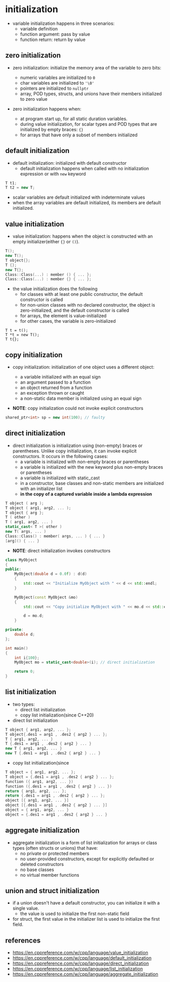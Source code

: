 # initialization
* variable initialization happens in three scenarios:
    * variable definition
    * function argument: pass by value
    * function return: return by value


## zero initialization
* zero initialization: initialize the memory area of the variable to zero bits:
    * numeric variables are initialized to `0`
    * char variables are initialized to `'\0'`
    * pointers are initialized to `nullptr`
    * array, POD types, structs, and unions have their members initialized to zero value

* zero initialization happens when:
    * at program start up, for all static duration variables.
    * during value initialization, for scalar types and POD types that are initialized by empty braces: `{}`
    * for arrays that have only a subset of members initialized


## default initialization
* default initialization: initialized with default constructor
    * default initialization happens when called with no initialization expression or with `new` keyword

```cpp
T t1;
T t2 = new T;
```

* scalar variables are default initialized with indeterminate values
* when the array variables are default initialized, its members are default initialized.

## value initialization
* value initialization: happens when the object is constructed with an empty initializer(either `{}` or `()`).

```cpp
T();
new T();
T object{};
T {};
new T{};
Class::Class(...) : member () { ... };
Class::Class(...) : member {} { ... };
```


* the value initialization does the following
    * for classes with at least one public constructor, the default constructor is called
    * for non-union classes with no declared constructor, the object is zero-initialized, and the default constructor is called
    * for arrays, the element is value-initialized
    * for other cases, the variable is zero-initialized

```
T t = t();
T *t = new T();
T t{};
```

## copy initialization
* copy initialization: initialization of one object uses a different object:
    * a variable initialized with an equal sign
    * an argument passed to a function
    * an object returned from a function
    * an exception thrown or caught
    * a non-static data member is initialized using an equal sign

* **NOTE**: copy initialization could not invoke explicit constructors
```cpp
shared_ptr<int> sp = new int(100); // faulty
```

## direct initialization
* direct initialization is initialization using (non-empty) braces or parentheses. Unlike copy initialization, it can invoke explicit constructors. It occurs in the following cases:
    * a variable is initialized with non-empty braces or parentheses
    * a variable is initialized with the new keyword plus non-empty braces or parentheses
    * a variable is initialized with static_cast
    * in a constructor, base classes and non-static members are initialized with an initializer list
    * **in the copy of a captured variable inside a lambda expression**

```cpp
T object ( arg );
T object ( arg1, arg2, ... );
T object { arg };
T ( other )
T ( arg1, arg2, ... )
static_cast< T >( other )
new T( args, ... )
Class::Class() : member( args, ... ) { ... }
[arg]() { ... }
```


* **NOTE**: direct initialization invokes constructors
```cpp
class MyObject
{
public:
    MyObject(double d = 0.0f) : d(d)
    {
        std::cout << "Initialize MyObject with " << d << std::endl;
    }

    MyObject(const MyObject &mo)
    {
        std::cout << "Copy initialize MyObject with " << mo.d << std::endl;

        d = mo.d;
    }

private:
    double d;
};

int main()
{
    int i{100};
    MyObject mo = static_cast<double>(i); // direct initialization

    return 0;
}
```

## list initialization
* two types:
    * direct list initialization
    * copy list initialization(since C++20)
* direct list initialization
```cpp
T object { arg1, arg2, ... };
T object{.des1 = arg1 , .des2 { arg2 } ... };
T { arg1, arg2, ... }
T {.des1 = arg1 , .des2 { arg2 } ... }
new T { arg1, arg2, ... }
new T {.des1 = arg1 , .des2 { arg2 } ... }
```
* copy list initialization(since 
```cpp
T object = { arg1, arg2, ... };
T object = {.des1 = arg1 , .des2 { arg2 } ... };
function ({ arg1, arg2, ... })
function ({.des1 = arg1 , .des2 { arg2 } ... })
return { arg1, arg2, ... };
return {.des1 = arg1 , .des2 { arg2 } ... };
object [{ arg1, arg2, ... }]
object [{.des1 = arg1 , .des2 { arg2 } ... }]
object = { arg1, arg2, ... }
object = {.des1 = arg1 , .des2 { arg2 } ... }
```

## aggregate initialization
* aggregate initialization is a form of list initialization for arrays or class types (often structs or unions) that have:
    * no private or protected members
    * no user-provided constructors, except for explicitly defaulted or deleted constructors
    * no base classes
    * no virtual member functions

## union and struct initialization
* if a union doesn't have a default constructor, you can initialize it with a single value.
    * the value is used to initialize the first non-static field
* for struct, the first value in the initializer list is used to initialize the first field.

## references
* https://en.cppreference.com/w/cpp/language/value_initialization
* https://en.cppreference.com/w/cpp/language/default_initialization
* https://en.cppreference.com/w/cpp/language/direct_initialization
* https://en.cppreference.com/w/cpp/language/list_initialization
* https://en.cppreference.com/w/cpp/language/aggregate_initialization
